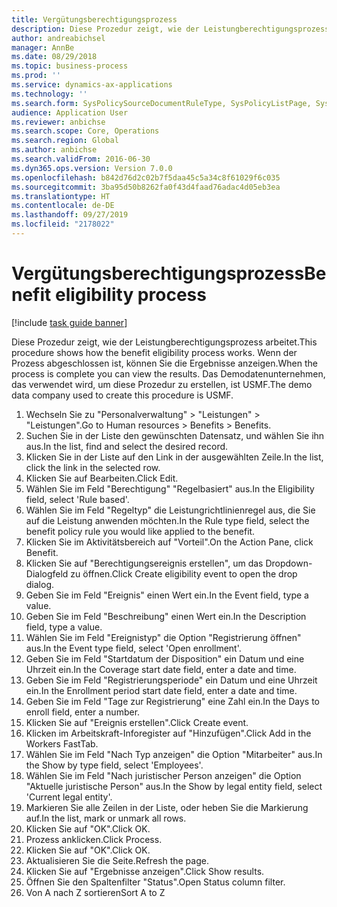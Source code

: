 ```yaml
---
title: Vergütungsberechtigungsprozess
description: Diese Prozedur zeigt, wie der Leistungberechtigungsprozess arbeitet.
author: andreabichsel
manager: AnnBe
ms.date: 08/29/2018
ms.topic: business-process
ms.prod: ''
ms.service: dynamics-ax-applications
ms.technology: ''
ms.search.form: SysPolicySourceDocumentRuleType, SysPolicyListPage, SysPolicy, HcmBenefitEligibilityPolicy, HcmBenefit
audience: Application User
ms.reviewer: anbichse
ms.search.scope: Core, Operations
ms.search.region: Global
ms.author: anbichse
ms.search.validFrom: 2016-06-30
ms.dyn365.ops.version: Version 7.0.0
ms.openlocfilehash: b842d76d2c02b7f5daa45c5a34c8f61029f6c035
ms.sourcegitcommit: 3ba95d50b8262fa0f43d4faad76adac4d05eb3ea
ms.translationtype: HT
ms.contentlocale: de-DE
ms.lasthandoff: 09/27/2019
ms.locfileid: "2178022"
---
```

# <a name="benefit-eligibility-process"></a><span data-ttu-id="8ce0f-103">Vergütungsberechtigungsprozess</span><span class="sxs-lookup"><span data-stu-id="8ce0f-103">Benefit eligibility process</span></span>

[!include [task guide banner](../../includes/task-guide-banner.md)]

<span data-ttu-id="8ce0f-104">Diese Prozedur zeigt, wie der Leistungberechtigungsprozess arbeitet.</span><span class="sxs-lookup"><span data-stu-id="8ce0f-104">This procedure shows how the benefit eligibility process works.</span></span> <span data-ttu-id="8ce0f-105">Wenn der Prozess abgeschlossen ist, können Sie die Ergebnisse anzeigen.</span><span class="sxs-lookup"><span data-stu-id="8ce0f-105">When the process is complete you can view the results.</span></span> <span data-ttu-id="8ce0f-106">Das Demodatenunternehmen, das verwendet wird, um diese Prozedur zu erstellen, ist USMF.</span><span class="sxs-lookup"><span data-stu-id="8ce0f-106">The demo data company used to create this procedure is USMF.</span></span>

1. <span data-ttu-id="8ce0f-107">Wechseln Sie zu "Personalverwaltung" > "Leistungen" > "Leistungen".</span><span class="sxs-lookup"><span data-stu-id="8ce0f-107">Go to Human resources > Benefits > Benefits.</span></span>
2. <span data-ttu-id="8ce0f-108">Suchen Sie in der Liste den gewünschten Datensatz, und wählen Sie ihn aus.</span><span class="sxs-lookup"><span data-stu-id="8ce0f-108">In the list, find and select the desired record.</span></span>
3. <span data-ttu-id="8ce0f-109">Klicken Sie in der Liste auf den Link in der ausgewählten Zeile.</span><span class="sxs-lookup"><span data-stu-id="8ce0f-109">In the list, click the link in the selected row.</span></span>
4. <span data-ttu-id="8ce0f-110">Klicken Sie auf Bearbeiten.</span><span class="sxs-lookup"><span data-stu-id="8ce0f-110">Click Edit.</span></span>
5. <span data-ttu-id="8ce0f-111">Wählen Sie im Feld "Berechtigung" "Regelbasiert" aus.</span><span class="sxs-lookup"><span data-stu-id="8ce0f-111">In the Eligibility field, select 'Rule based'.</span></span>
6. <span data-ttu-id="8ce0f-112">Wählen Sie im Feld "Regeltyp" die Leistungrichtlinienregel aus, die Sie auf die Leistung anwenden möchten.</span><span class="sxs-lookup"><span data-stu-id="8ce0f-112">In the Rule type field, select the benefit policy rule you would like applied to the benefit.</span></span>
7. <span data-ttu-id="8ce0f-113">Klicken Sie im Aktivitätsbereich auf "Vorteil".</span><span class="sxs-lookup"><span data-stu-id="8ce0f-113">On the Action Pane, click Benefit.</span></span>
8. <span data-ttu-id="8ce0f-114">Klicken Sie auf "Berechtigungsereignis erstellen", um das Dropdown-Dialogfeld zu öffnen.</span><span class="sxs-lookup"><span data-stu-id="8ce0f-114">Click Create eligibility event to open the drop dialog.</span></span>
9. <span data-ttu-id="8ce0f-115">Geben Sie im Feld "Ereignis" einen Wert ein.</span><span class="sxs-lookup"><span data-stu-id="8ce0f-115">In the Event field, type a value.</span></span>
10. <span data-ttu-id="8ce0f-116">Geben Sie im Feld "Beschreibung" einen Wert ein.</span><span class="sxs-lookup"><span data-stu-id="8ce0f-116">In the Description field, type a value.</span></span>
11. <span data-ttu-id="8ce0f-117">Wählen Sie im Feld "Ereignistyp" die Option "Registrierung öffnen" aus.</span><span class="sxs-lookup"><span data-stu-id="8ce0f-117">In the Event type field, select 'Open enrollment'.</span></span>
12. <span data-ttu-id="8ce0f-118">Geben Sie im Feld "Startdatum der Disposition" ein Datum und eine Uhrzeit ein.</span><span class="sxs-lookup"><span data-stu-id="8ce0f-118">In the Coverage start date field, enter a date and time.</span></span>
13. <span data-ttu-id="8ce0f-119">Geben Sie im Feld "Registrierungsperiode" ein Datum und eine Uhrzeit ein.</span><span class="sxs-lookup"><span data-stu-id="8ce0f-119">In the Enrollment period start date field, enter a date and time.</span></span>
14. <span data-ttu-id="8ce0f-120">Geben Sie im Feld "Tage zur Registrierung" eine Zahl ein.</span><span class="sxs-lookup"><span data-stu-id="8ce0f-120">In the Days to enroll field, enter a number.</span></span>
15. <span data-ttu-id="8ce0f-121">Klicken Sie auf "Ereignis erstellen".</span><span class="sxs-lookup"><span data-stu-id="8ce0f-121">Click Create event.</span></span>
16. <span data-ttu-id="8ce0f-122">Klicken im Arbeitskraft-Inforegister auf "Hinzufügen".</span><span class="sxs-lookup"><span data-stu-id="8ce0f-122">Click Add in the Workers FastTab.</span></span>
17. <span data-ttu-id="8ce0f-123">Wählen Sie im Feld "Nach Typ anzeigen" die Option "Mitarbeiter" aus.</span><span class="sxs-lookup"><span data-stu-id="8ce0f-123">In the Show by type field, select 'Employees'.</span></span>
18. <span data-ttu-id="8ce0f-124">Wählen Sie im Feld "Nach juristischer Person anzeigen" die Option "Aktuelle juristische Person" aus.</span><span class="sxs-lookup"><span data-stu-id="8ce0f-124">In the Show by legal entity field, select 'Current legal entity'.</span></span>
19. <span data-ttu-id="8ce0f-125">Markieren Sie alle Zeilen in der Liste, oder heben Sie die Markierung auf.</span><span class="sxs-lookup"><span data-stu-id="8ce0f-125">In the list, mark or unmark all rows.</span></span>
20. <span data-ttu-id="8ce0f-126">Klicken Sie auf "OK".</span><span class="sxs-lookup"><span data-stu-id="8ce0f-126">Click OK.</span></span>
21. <span data-ttu-id="8ce0f-127">Prozess anklicken.</span><span class="sxs-lookup"><span data-stu-id="8ce0f-127">Click Process.</span></span>
22. <span data-ttu-id="8ce0f-128">Klicken Sie auf "OK".</span><span class="sxs-lookup"><span data-stu-id="8ce0f-128">Click OK.</span></span>
23. <span data-ttu-id="8ce0f-129">Aktualisieren Sie die Seite.</span><span class="sxs-lookup"><span data-stu-id="8ce0f-129">Refresh the page.</span></span>
24. <span data-ttu-id="8ce0f-130">Klicken Sie auf "Ergebnisse anzeigen".</span><span class="sxs-lookup"><span data-stu-id="8ce0f-130">Click Show results.</span></span>
25. <span data-ttu-id="8ce0f-131">Öffnen Sie den Spaltenfilter "Status".</span><span class="sxs-lookup"><span data-stu-id="8ce0f-131">Open Status column filter.</span></span>
26. <span data-ttu-id="8ce0f-132">Von A nach Z sortieren</span><span class="sxs-lookup"><span data-stu-id="8ce0f-132">Sort A to Z</span></span>

